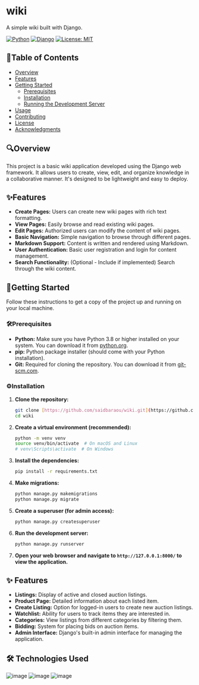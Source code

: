 # wiki

A simple wiki built with Django.

[![Python](https://img.shields.io/badge/Python-3.8%2B-blue.svg)](https://www.python.org/)
[![Django](https://img.shields.io/badge/Django-%3E=3.0-green.svg)](https://www.djangoproject.com/)
[![License: MIT](https://img.shields.io/badge/License-MIT-yellow.svg)](https://opensource.org/licenses/MIT)

## 📑Table of Contents

- [Overview](#overview)
- [Features](#features)
- [Getting Started](#getting-started)
  - [Prerequisites](#prerequisites)
  - [Installation](#installation)
  - [Running the Development Server](#running-the-development-server)
- [Usage](#usage)
- [Contributing](#contributing)
- [License](#license)
- [Acknowledgments](#acknowledgments)

## 🔍Overview

This project is a basic wiki application developed using the Django web framework. It allows users to create, view, edit, and organize knowledge in a collaborative manner. It's designed to be lightweight and easy to deploy.

## ✨Features

- **Create Pages:** Users can create new wiki pages with rich text formatting.
- **View Pages:** Easily browse and read existing wiki pages.
- **Edit Pages:** Authorized users can modify the content of wiki pages.
- **Basic Navigation:** Simple navigation to browse through different pages.
- **Markdown Support:** Content is written and rendered using Markdown.
- **User Authentication:** Basic user registration and login for content management.
- **Search Functionality:** (Optional - Include if implemented) Search through the wiki content.

## 🚀Getting Started

Follow these instructions to get a copy of the project up and running on your local machine.

### 🛠️Prerequisites

- **Python:** Make sure you have Python 3.8 or higher installed on your system. You can download it from [python.org](https://www.python.org/downloads/).
- **pip:** Python package installer (should come with your Python installation).
- **Git:** Required for cloning the repository. You can download it from [git-scm.com](https://git-scm.com/downloads).

### ⚙️Installation

1. **Clone the repository:**
   ```bash
   git clone [https://github.com/saidbaraou/wiki.git](https://github.com/saidbaraou/wiki.git)
   cd wiki
   ```
   
2.  **Create a virtual environment (recommended):**
    ```bash
    python -m venv venv
    source venv/bin/activate  # On macOS and Linux
    # venv\Scripts\activate  # On Windows
    ```

3.  **Install the dependencies:**
    ```bash
    pip install -r requirements.txt
    ```

4.  **Make migrations:**
    ```bash
    python manage.py makemigrations
    python manage.py migrate
    ```

5.  **Create a superuser (for admin access):**
    ```bash
    python manage.py createsuperuser
    ```

6.  **Run the development server:**
    ```bash
    python manage.py runserver
    ```

7.  **Open your web browser and navigate to `http://127.0.0.1:8000/` to view the application.**

## ✨ Features

* **Listings:** Display of active and closed auction listings.
* **Product Page:** Detailed information about each listed item.
* **Create Listing:** Option for logged-in users to create new auction listings.
* **Watchlist:** Ability for users to track items they are interested in.
* **Categories:** View listings from different categories by filtering them.
* **Bidding:** System for placing bids on auction items.
* **Admin Interface:** Django's built-in admin interface for managing the application.

## 🛠️ Technologies Used

![image](https://img.shields.io/badge/Django-092E20?style=for-the-badge&logo=django&logoColor=green)
![image](https://img.shields.io/badge/Bootstrap-563D7C?style=for-the-badge&logo=bootstrap&logoColor=white)
![image](https://img.shields.io/badge/Sqlite-003B57?style=for-the-badge&logo=sqlite&logoColor=white)

